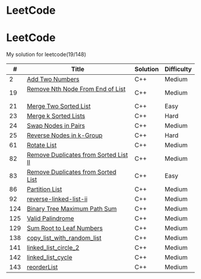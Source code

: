 # LeetCode


# LeetCode

My solution for leetcode(19/148)

| # | Title | Solution | Difficulty |
|---|-------|----------|------------|
| 2   | [Add Two Numbers](https://leetcode.com/problems/add-two-numbers/)  | C++  | Medium
| 19  | [Remove Nth Node From End of List](https://leetcode.com/problems/remove-nth-node-from-end-of-list/)           | C++  | Medium
| 21  | [Merge Two Sorted List](https://leetcode.com/problems/merge-two-sorted-lists/)  | C++  | Easy
| 23  | [Merge k Sorted Lists](https://leetcode.com/problems/merge-k-sorted-lists/)           | C++  | Hard
| 24  | [Swap Nodes in Pairs](https://leetcode.com/problems/swap-nodes-in-pairs/)           | C++  | Medium
| 25  | [Reverse Nodes in k-Group](https://leetcode.com/problems/reverse-nodes-in-k-group/)           | C++  | Hard
| 61  | [Rotate List](https://leetcode.com/problems/rotate-list/)           | C++  | Medium 
| 82  | [Remove Duplicates from Sorted List II](https://leetcode.com/problems/remove-duplicates-from-sorted-list-ii)          | C++  | Medium 
| 83  | [Remove Duplicates from Sorted List](https://leetcode.com/problems/remove-duplicates-from-sorted-list)          | C++  | Easy
| 86  | [Partition List](https://leetcode.com/problems/partition-list/)          | C++  | Medium 
| 92  | [reverse-linked-list-ii](https://leetcode.com/problems/reverse-linked-list-ii)          | C++  | Medium 
| 124 | [Binary Tree Maximum Path Sum](https://leetcode.com/problems/binary-tree-maximum-path-sum/) | C++  | Medium
| 125 | [Valid Palindrome](https://leetcode.com/problems/valid-palindrome/) | C++  | Medium
| 129 | [Sum Root to Leaf Numbers](https://leetcode.com/problems/sum-root-to-leaf-numbers/) | C++  | Medium
| 138 | [copy_list_with_random_list](https://leetcode.com/problems/copy-list-with-random-pointer/) | C++  | Medium
| 141 | [linked_list_circle_2](https://leetcode.com/problems/linked-list-cycle-ii/)  | C++  | Medium
| 142 | [linked_list_cycle](https://leetcode.com/problems/linked-list-cycle/)     | C++  | Medium
| 143 | [reorderList](https://leetcode.com/problems/reorder-list/) | C++  | Medium 
